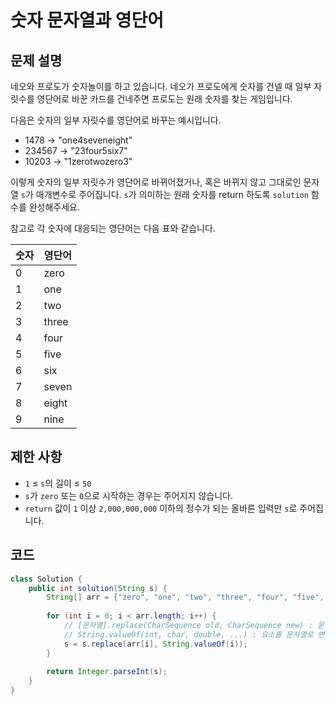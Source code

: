 # 숫자 문자열과 영단어

## 문제 설명
네오와 프로도가 숫자놀이를 하고 있습니다. 네오가 프로도에게 숫자를 건넬 때 일부 자릿수를 영단어로 바꾼 카드를 건네주면 프로도는 원래 숫자를 찾는 게임입니다.

다음은 숫자의 일부 자릿수를 영단어로 바꾸는 예시입니다.

- 1478 → "one4seveneight"
- 234567 → "23four5six7"
- 10203 → "1zerotwozero3"

이렇게 숫자의 일부 자릿수가 영단어로 바뀌어졌거나, 혹은 바뀌지 않고 그대로인 문자열 `s`가 매개변수로 주어집니다. `s`가 의미하는 원래 숫자를 return 하도록 `solution` 함수를 완성해주세요.

참고로 각 숫자에 대응되는 영단어는 다음 표와 같습니다.

| 숫자 | 영단어   |
|---|-------|
| 0 | zero  |
| 1 | one   |
| 2 | two   |
| 3 | three |
| 4 | four  |
| 5 | five  |
| 6 | six   |
| 7 | seven |
| 8 | eight |
| 9 | nine  |

## 제한 사항
- `1` ≤ `s`의 길이 ≤ `50`
- `s`가 `zero` 또는 `0`으로 시작하는 경우는 주어지지 않습니다.
- `return` 값이 `1` 이상 `2,000,000,000` 이하의 정수가 되는 올바른 입력만 `s`로 주어집니다.

## 코드

```java
class Solution {
    public int solution(String s) {
        String[] arr = {"zero", "one", "two", "three", "four", "five", "six", "seven", "eight", "nine"};
        
        for (int i = 0; i < arr.length; i++) {
            // [문자열].replace(CharSequence old, CharSequence new) : 문자열의 old 부분을 new로 교체 후 반환
            // String.valueOf(int, char, double, ...) : 요소를 문자열로 변환
            s = s.replace(arr[i], String.valueOf(i));
        }
        
        return Integer.parseInt(s);
    }
}
```